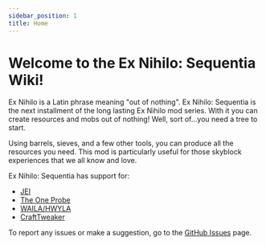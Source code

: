 ```yaml
---
sidebar_position: 1
title: Home
---
```


# Welcome to the Ex Nihilo: Sequentia Wiki!

Ex Nihilo is a Latin phrase meaning "out of nothing". Ex Nihilo: Sequentia is the next installment of the long lasting Ex Nihilo mod series. With it you can create resources and mobs out of nothing! Well, sort of...you need a tree to start.

Using barrels, sieves, and a few other tools, you can produce all the resources you need. This mod is particularly useful for those skyblock experiences that we all know and love.

Ex Nihilo: Sequentia has support for:

- [JEI]
- [The One Probe]
- [WAILA/HWYLA]
- [CraftTweaker]

To report any issues or make a suggestion, go to the [GitHub Issues] page.

[JEI]: https://www.curseforge.com/minecraft/mc-mods/jei
[The One Probe]: https://www.curseforge.com/minecraft/mc-mods/the-one-probe
[WAILA/HWYLA]: https://www.curseforge.com/minecraft/mc-mods/hwyla/
[CraftTweaker]: https://www.curseforge.com/minecraft/mc-mods/crafttweaker
[GitHub Issues]: https://github.com/NovaMachina-Mods/ExNihiloSequentia/issues